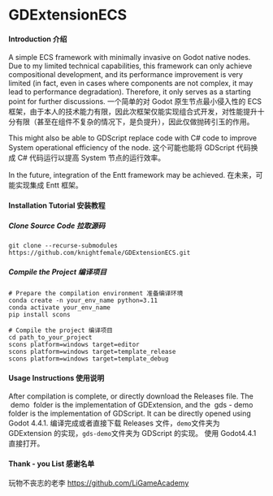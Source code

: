 # GDExtensionECS

#### Introduction 介绍

A simple ECS framework with minimally invasive on Godot native nodes. Due to my limited technical capabilities, this framework can only achieve compositional development, and its performance improvement is very limited (in fact, even in cases where components are not complex, it may lead to performance degradation). Therefore, it only serves as a starting point for further discussions.
一个简单的对 Godot 原生节点最小侵入性的 ECS 框架，由于本人的技术能力有限，因此次框架仅能实现组合式开发，对性能提升十分有限（甚至在组件不复杂的情况下，是负提升），因此仅做抛砖引玉的作用。

This might also be able to GDScript replace code with C# code to improve System operational efficiency of the node.
这个可能也能将 GDScript 代码换成 C# 代码运行以提高 System 节点的运行效率。

In the future, integration of the Entt framework may be achieved.
在未来，可能实现集成 Entt 框架。

#### Installation Tutorial 安装教程

##### Clone Source Code 拉取源码

```git bash
git clone --recurse-submodules https://github.com/knightfemale/GDExtensionECS.git
```

##### Compile the Project 编译项目

```
# Prepare the compilation environment 准备编译环境
conda create -n your_env_name python=3.11
conda activate your_env_name
pip install scons

# Compile the project 编译项目
cd path_to_your_project
scons platform=windows target=editor
scons platform=windows target=template_release
scons platform=windows target=template_debug
```

#### Usage Instructions 使用说明

After compilation is complete, or directly download the Releases file. The  demo  folder is the implementation of GDExtension, and the  gds - demo  folder is the implementation of GDScript. It can be directly opened using Godot 4.4.1.
编译完成或者直接下载 Releases 文件，`demo`文件夹为 GDExtension 的实现，`gds-demo`文件夹为 GDScript 的实现。
使用 Godot4.4.1 直接打开。

#### Thank - you List 感谢名单

玩物不丧志的老李
https://github.com/LiGameAcademy
